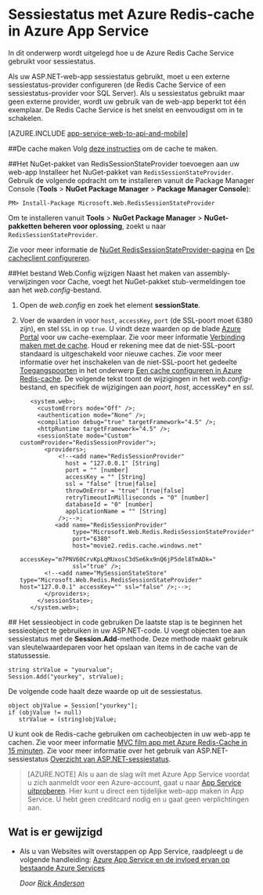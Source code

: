 <properties 
    pageTitle="Sessiestatus met Azure Redis-cache in Azure App Service" 
    description="Informatie over het gebruik van de Azure Cache Service voor de ondersteuning van ASP.NET-sessiestatus-caching." 
    services="app-service\web" 
    documentationCenter=".net" 
    authors="Rick-Anderson" 
    manager="wpickett" 
    editor="none"/>

<tags 
    ms.service="app-service-web" 
    ms.workload="na" 
    ms.tgt_pltfrm="na" 
    ms.devlang="dotnet" 
    ms.topic="get-started-article" 
    ms.date="06/27/2016" 
    ms.author="riande"/>


# Sessiestatus met Azure Redis-cache in Azure App Service


In dit onderwerp wordt uitgelegd hoe u de Azure Redis Cache Service gebruikt voor sessiestatus.

Als uw ASP.NET-web-app sessiestatus gebruikt, moet u een externe sessiestatus-provider configureren (de Redis Cache Service of een sessiestatus-provider voor SQL Server). Als u sessiestatus gebruikt maar geen externe provider, wordt uw gebruik van de web-app beperkt tot één exemplaar. De Redis Cache Service is het snelst en eenvoudigst om in te schakelen.

[AZURE.INCLUDE [app-service-web-to-api-and-mobile](../../includes/app-service-web-to-api-and-mobile.md)] 

##<a id="createcache"></a>De cache maken
Volg [deze instructies](../cache-dotnet-how-to-use-azure-redis-cache.md#create-cache) om de cache te maken.

##<a id="configureproject"></a>Het NuGet-pakket van RedisSessionStateProvider toevoegen aan uw web-app
Installeer het NuGet-pakket van `RedisSessionStateProvider`.  Gebruik de volgende opdracht om te installeren vanuit de Package Manager Console (**Tools** > **NuGet Package Manager** > **Package Manager Console**):

  `PM> Install-Package Microsoft.Web.RedisSessionStateProvider`
  
Om te installeren vanuit **Tools** > **NuGet Package Manager** > **NuGet-pakketten beheren voor oplossing**, zoekt u naar `RedisSessionStateProvider`.

Zie voor meer informatie de [NuGet RedisSessionStateProvider-pagina](http://www.nuget.org/packages/Microsoft.Web.RedisSessionStateProvider/ ) en [De cacheclient configureren](../cache-dotnet-how-to-use-azure-redis-cache.md#NuGet).

##<a id="configurewebconfig"></a>Het bestand Web.Config wijzigen
Naast het maken van assembly-verwijzingen voor Cache, voegt het NuGet-pakket stub-vermeldingen toe aan het *web.config*-bestand. 

1. Open de *web.config* en zoek het element **sessionState**.

1. Voer de waarden in voor `host`, `accessKey`, `port` (de SSL-poort moet 6380 zijn), en stel `SSL` in op `true`. U vindt deze waarden op de blade [Azure Portal](http://go.microsoft.com/fwlink/?LinkId=529715) voor uw cache-exemplaar. Zie voor meer informatie [Verbinding maken met de cache](../cache-dotnet-how-to-use-azure-redis-cache.md#connect-to-cache). Houd er rekening mee dat de niet-SSL-poort standaard is uitgeschakeld voor nieuwe caches. Zie voor meer informatie over het inschakelen van de niet-SSL-poort het gedeelte [Toegangspoorten](https://msdn.microsoft.com/library/azure/dn793612.aspx#AccessPorts) in het onderwerp [Een cache configureren in Azure Redis-cache](https://msdn.microsoft.com/library/azure/dn793612.aspx). De volgende tekst toont de wijzigingen in het *web.config*-bestand, en specifiek de wijzigingen aan *poort*, *host*, accessKey* en *ssl*.

          <system.web>;
            <customErrors mode="Off" />;
            <authentication mode="None" />;
            <compilation debug="true" targetFramework="4.5" />;
            <httpRuntime targetFramework="4.5" />;
            <sessionState mode="Custom" customProvider="RedisSessionProvider">;
              <providers>;  
                  <!--<add name="RedisSessionProvider" 
                    host = "127.0.0.1" [String]
                    port = "" [number]
                    accessKey = "" [String]
                    ssl = "false" [true|false]
                    throwOnError = "true" [true|false]
                    retryTimeoutInMilliseconds = "0" [number]
                    databaseId = "0" [number]
                    applicationName = "" [String]
                  />;-->;
                 <add name="RedisSessionProvider" 
                      type="Microsoft.Web.Redis.RedisSessionStateProvider" 
                      port="6380"
                      host="movie2.redis.cache.windows.net" 
                      accessKey="m7PNV60CrvKpLqMUxosC3dSe6kx9nQ6jP5del8TmADk=" 
                      ssl="true" />;
              <!--<add name="MySessionStateStore" type="Microsoft.Web.Redis.RedisSessionStateProvider" host="127.0.0.1" accessKey="" ssl="false" />;-->;
              </providers>;
            </sessionState>;
          </system.web>;


##<a id="usesessionobject"></a> Het sessieobject in code gebruiken
De laatste stap is te beginnen het sessieobject te gebruiken in uw ASP.NET-code. U voegt objecten toe aan sessiestatus met de **Session.Add**-methode. Deze methode maakt gebruik van sleutelwaardeparen voor het opslaan van items in de cache van de statussessie.

    string strValue = "yourvalue";
    Session.Add("yourkey", strValue);

De volgende code haalt deze waarde op uit de sessiestatus.

    object objValue = Session["yourkey"];
    if (objValue != null)
       strValue = (string)objValue; 

U kunt ook de Redis-cache gebruiken om cacheobjecten in uw web-app te cachen. Zie voor meer informatie [MVC film app met Azure Redis-Cache in 15 minuten](https://azure.microsoft.com/blog/2014/06/05/mvc-movie-app-with-azure-redis-cache-in-15-minutes/).
Zie voor meer informatie over het gebruik van ASP.NET-sessiestatus [Overzicht van ASP.NET-sessiestatus][].

>[AZURE.NOTE] Als u aan de slag wilt met Azure App Service voordat u zich aanmeldt voor een Azure-account, gaat u naar [App Service uitproberen](http://go.microsoft.com/fwlink/?LinkId=523751). Hier kunt u direct een tijdelijke web-app maken in App Service. U hebt geen creditcard nodig en u gaat geen verplichtingen aan.

## Wat is er gewijzigd
* Als u van Websites wilt overstappen op App Service, raadpleegt u de volgende handleiding: [Azure App Service en de invloed ervan op bestaande Azure Services](http://go.microsoft.com/fwlink/?LinkId=529714)

  *Door [Rick Anderson](https://twitter.com/RickAndMSFT)*
  
  [de meest recente geïnstalleerd]: http://www.windowsazure.com/downloads/?sdk=net  
  [Overzicht van ASP.NET-sessiestatus]: http://msdn.microsoft.com/library/ms178581.aspx

  [NewIcon]: ./media/web-sites-dotnet-session-state-caching/CacheScreenshot_NewButton.png
  [NewCacheDialog]: ./media/web-sites-dotnet-session-state-caching/CachingScreenshot_CreateOptions.png
  [CacheIcon]: ./media/web-sites-dotnet-session-state-caching/CachingScreenshot_CacheIcon.png
  [NuGetDialog]: ./media/web-sites-dotnet-session-state-caching/CachingScreenshot_NuGet.png
  [OutputConfig]: ./media/web-sites-dotnet-session-state-caching/CachingScreenshot_OC_WebConfig.png
  [CacheConfig]: ./media/web-sites-dotnet-session-state-caching/CachingScreenshot_CacheConfig.png
  [EndpointURL]: ./media/web-sites-dotnet-session-state-caching/CachingScreenshot_EndpointURL.png
  [ManageKeys]: ./media/web-sites-dotnet-session-state-caching/CachingScreenshot_ManageAccessKeys.png
 



<!--HONumber=ago16_HO4-->



